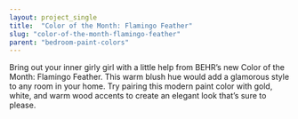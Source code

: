 ```yaml
---
layout: project_single
title:  "Color of the Month: Flamingo Feather"
slug: "color-of-the-month-flamingo-feather"
parent: "bedroom-paint-colors"
---
```

Bring out your inner girly girl with a little help from BEHR’s new Color of the Month: Flamingo Feather. This warm blush hue would add a glamorous style to any room in your home. Try pairing this modern paint color with gold, white, and warm wood accents to create an elegant look that’s sure to please.